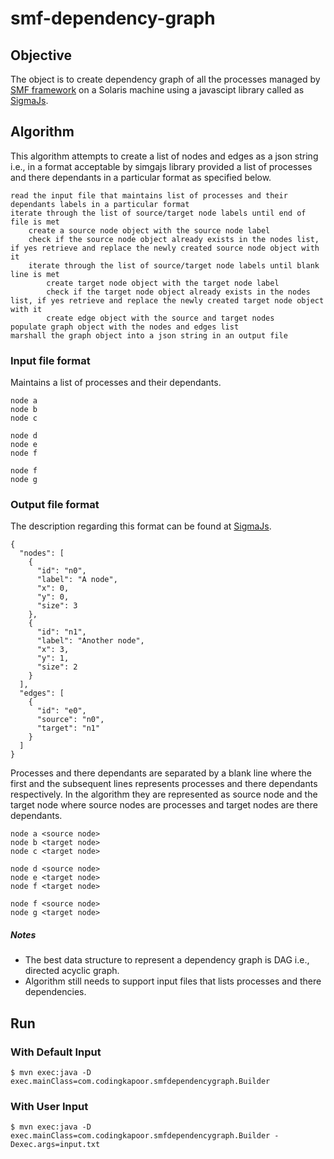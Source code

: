 # smf-dependency-graph

## Objective
The object is to create dependency graph of all the processes managed by [SMF framework](http://www.oracle.com/technetwork/articles/servers-storage-admin/intro-smf-basics-s11-1729181.html) on a Solaris machine using a javascipt library called as [SigmaJs](http://sigmajs.org).

## Algorithm
This algorithm attempts to create a list of nodes and edges as a json string i.e., in a format acceptable by simgajs library provided a list of processes and there dependants in a particular format as specified below.

```
read the input file that maintains list of processes and their dependants labels in a particular format
iterate through the list of source/target node labels until end of file is met
	create a source node object with the source node label
	check if the source node object already exists in the nodes list, if yes retrieve and replace the newly created source node object with it
	iterate through the list of source/target node labels until blank line is met
		create target node object with the target node label
		check if the target node object already exists in the nodes list, if yes retrieve and replace the newly created target node object with it
		create edge object with the source and target nodes
populate graph object with the nodes and edges list
marshall the graph object into a json string in an output file
```

### Input file format

Maintains a list of processes and their dependants.
```
node a
node b
node c

node d
node e
node f

node f
node g
```

### Output file format

The description regarding this format can be found at [SigmaJs](http://sigmajs.org).
```
{
  "nodes": [
    {
      "id": "n0",
      "label": "A node",
      "x": 0,
      "y": 0,
      "size": 3
    },
    {
      "id": "n1",
      "label": "Another node",
      "x": 3,
      "y": 1,
      "size": 2
    }
  ],
  "edges": [
    {
      "id": "e0",
      "source": "n0",
      "target": "n1"
    }
  ]
}
```


Processes and there dependants are separated by a blank line where the first and the subsequent lines represents processes and there dependants respectively. In the algorithm they are represented as source node and the target node where source nodes are processes and target nodes are there dependants.
```
node a <source node>
node b <target node>
node c <target node>

node d <source node>
node e <target node>
node f <target node>

node f <source node>
node g <target node>
```


##### Notes
- The best data structure to represent a dependency graph is DAG i.e., directed acyclic graph.
- Algorithm still needs to support input files that lists processes and there dependencies.

## Run

### With Default Input
```
$ mvn exec:java -D exec.mainClass=com.codingkapoor.smfdependencygraph.Builder
```

### With User Input
```
$ mvn exec:java -D exec.mainClass=com.codingkapoor.smfdependencygraph.Builder -Dexec.args=input.txt
```
